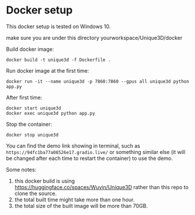 # Docker setup

This docker setup is tested on Windows 10.

make sure you are under this directory yourworkspace/Unique3D/docker

Build docker image:

```
docker build -t unique3d -f Dockerfile .
```

Run docker image at the first time:

```
docker run -it --name unique3d -p 7860:7860 --gpus all unique3d python app.py
```

After first time:
```
docker start unique3d
docker exec unique3d python app.py
```

Stop the container:
```
docker stop unique3d
```

You can find the demo link showing in terminal, such as `https://94fc1ba77a08526e17.gradio.live/` or something similar else (it will be changed after each time to restart the container) to use the demo.

Some notes:
1. this docker build is using https://huggingface.co/spaces/Wuvin/Unique3D rather than this repo to clone the source.
2. the total built time might take more than one hour.
3. the total size of the built image will be more than 70GB.